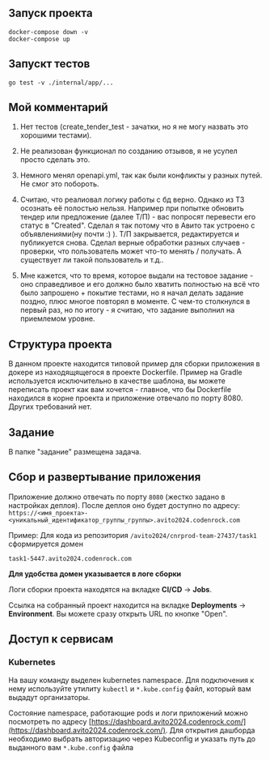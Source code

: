 ## Запуск проекта

```
docker-compose down -v
docker-compose up
```

## Запускт тестов

```
go test -v ./internal/app/...
```


## Мой комментарий

1. Нет тестов (create_tender_test - зачатки, но я не могу назвать это хорошими тестами).

2. Не реализован функционал по созданию отзывов, я не усупел просто сделать это.

3. Немного менял openapi.yml, так как были конфликты у разных путей. Не смог это побороть.

4. Считаю, что реалиовал логику работы с бд верно. Однако из ТЗ осознать её полостью нельзя. Например при попытке обновить тендер или предложение (далее Т/П) - вас попросят перевести его статус в "Created". Сделал я так потому что в Авито так устроено с объявлениями(ну почти :) ). Т/П закрывается, редактируется и публикуется снова. Сделал верные обработки разных случаев - проверки, что пользователь может что-то менять / получать. А существует ли такой пользователь и т.д.. 

5. Мне кажется, что то время, которое выдали на тестовое задание - оно справедливое и его должно было хватить полностью на всё что было запрошено + покытие тестами, но я начал делать задание поздно, плюс многое повторял в моменте. С чем-то столкнулся в первый раз, но по итогу - я считаю, что задание выполнил на приемлемом уровне.

## Структура проекта
В данном проекте находится типовой пример для сборки приложения в докере из находящящегося в проекте Dockerfile. Пример на Gradle используется исключительно в качестве шаблона, вы можете переписать проект как вам хочется - главное, что бы Dockerfile находился в корне проекта и приложение отвечало по порту 8080. Других требований нет.

## Задание
В папке "задание" размещена задача.

## Сбор и развертывание приложения
Приложение должно отвечать по порту `8080` (жестко задано в настройках деплоя). После деплоя оно будет доступно по адресу: `https://<имя_проекта>-<уникальный_идентификатор_группы_группы>.avito2024.codenrock.com`

Пример: Для кода из репозитория `/avito2024/cnrprod-team-27437/task1` сформируется домен

```
task1-5447.avito2024.codenrock.com
```

**Для удобства домен указывается в логе сборки**

Логи сборки проекта находятся на вкладке **CI/CD** -> **Jobs**.

Ссылка на собранный проект находится на вкладке **Deployments** -> **Environment**. Вы можете сразу открыть URL по кнопке "Open".

## Доступ к сервисам

### Kubernetes
На вашу команду выделен kubernetes namespace. Для подключения к нему используйте утилиту `kubectl` и `*.kube.config` файл, который вам выдадут организаторы.

Состояние namespace, работающие pods и логи приложений можно посмотреть по адресу [https://dashboard.avito2024.codenrock.com/](https://dashboard.avito2024.codenrock.com/). Для открытия дашборда необходимо выбрать авторизацию через Kubeconfig и указать путь до выданного вам `*.kube.config` файла




